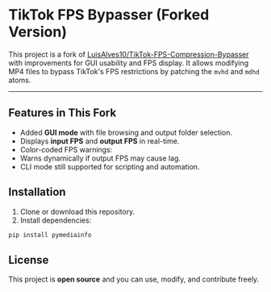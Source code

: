 # TikTok FPS Bypasser (Forked Version)

This project is a fork of [LuisAlves10/TikTok-FPS-Compression-Bypasser](https://github.com/LuisAlves10/TikTok-FPS-Compression-Bypasser) with improvements for GUI usability and FPS display. It allows modifying MP4 files to bypass TikTok's FPS restrictions by patching the `mvhd` and `mdhd` atoms.

---

## Features in This Fork

- Added **GUI mode** with file browsing and output folder selection.
- Displays **input FPS** and **output FPS** in real-time.
- Color-coded FPS warnings:
- Warns dynamically if output FPS may cause lag.
- CLI mode still supported for scripting and automation.

## Installation

1. Clone or download this repository.
2. Install dependencies:

```bash
pip install pymediainfo
```

## License

This project is **open source** and you can use, modify, and contribute freely.

